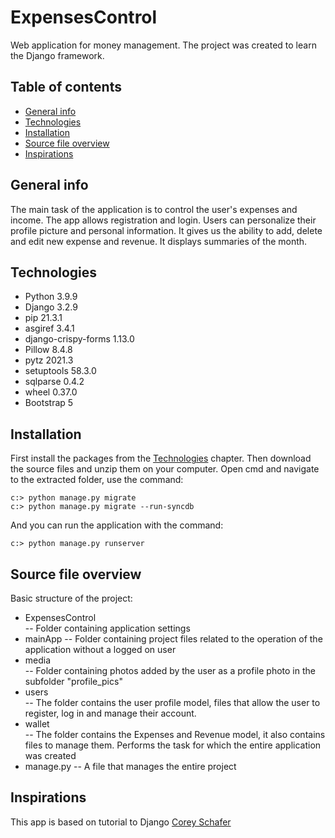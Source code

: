 # ExpensesControl
Web application for money management. The project was created to learn the Django framework. 
## Table of contents
* [General info](#general-info)
* [Technologies](#technologies)
* [Installation](#installation)
* [Source file overview](#source-file-overview)
* [Inspirations](#inspirations)

## General info
 The main task of the application is to control the user's expenses and income. The app allows registration and login. Users can personalize their profile picture and personal information. It gives us the ability to add, delete and edit new expense and revenue. It displays summaries of the month.

## Technologies
* Python 3.9.9
* Django 3.2.9
* pip 21.3.1
* asgiref 3.4.1
* django-crispy-forms 1.13.0
* Pillow 8.4.8
* pytz 2021.3
* setuptools 58.3.0
* sqlparse 0.4.2
* wheel 0.37.0
* Bootstrap 5

## Installation

First install the packages from the [Technologies](#technologies) chapter. Then download the source files and unzip them on your computer. Open cmd and navigate to the extracted folder, use the command:
```console
c:> python manage.py migrate
c:> python manage.py migrate --run-syncdb
```

And you can run the application with the command:
```console
c:> python manage.py runserver
```

## Source file overview
Basic structure of the project:
* ExpensesControl\
-- Folder containing application settings
* mainApp
-- Folder containing project files related to the operation of the application without a logged on user
* media\
-- Folder containing photos added by the user as a profile photo in the subfolder "profile_pics"
* users\
-- The folder contains the user profile model, files that allow the user to register, log in and manage their account.
* wallet\
-- The folder contains the Expenses and Revenue model, it also contains files to manage them. Performs the task for which the entire application was created
* manage.py
-- A file that manages the entire project

## Inspirations
This app is based on tutorial to Django [Corey Schafer](https://www.youtube.com/watch?v=UmljXZIypDc)
